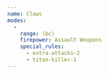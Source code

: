 ```yaml
---
name: Claws
modes:
  -
    range: (bc)
    firepower: Assault Weapons
    special_rules:
      - extra-attacks-2
      - titan-killer-1
---
```

